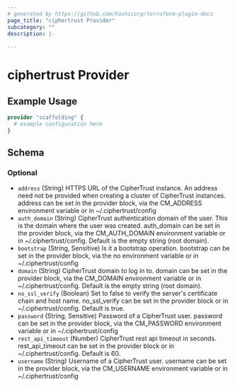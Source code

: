 ```yaml
---
# generated by https://github.com/hashicorp/terraform-plugin-docs
page_title: "ciphertrust Provider"
subcategory: ""
description: |-
  
---
```


# ciphertrust Provider



## Example Usage

```terraform
provider "scaffolding" {
  # example configuration here
}
```

<!-- schema generated by tfplugindocs -->
## Schema

### Optional

- `address` (String) HTTPS URL of the CipherTrust instance. An address need not be provided when creating a cluster of CipherTrust instances. address can be set in the provider block, via the CM_ADDRESS environment variable or in ~/.ciphertrust/config
- `auth_domain` (String) CipherTrust authentication domain of the user. This is the domain where the user was created. auth_domain can be set in the provider block, via the CM_AUTH_DOMAIN environment variable or in ~/.ciphertrust/config. Default is the empty string (root domain).
- `bootstrap` (String, Sensitive) Is it a bootstrap operation. bootstrap can be set in the provider block, via the no environment variable or in ~/.ciphertrust/config
- `domain` (String) CipherTrust domain to log in to. domain can be set in the provider block, via the CM_DOMAIN environment variable or in ~/.ciphertrust/config. Default is the empty string (root domain).
- `no_ssl_verify` (Boolean) Set to false to verify the server's certificate chain and host name. no_ssl_verify can be set in the provider block or in ~/.ciphertrust/config. Default is true.
- `password` (String, Sensitive) Password of a CipherTrust user. password can be set in the provider block, via the CM_PASSWORD environment variable or in ~/.ciphertrust/config
- `rest_api_timeout` (Number) CipherTrust rest api timeout in seconds. rest_api_timeout can be set in the provider block or in ~/.ciphertrust/config. Default is 60.
- `username` (String) Username of a CipherTrust user. username can be set in the provider block, via the CM_USERNAME environment variable or in ~/.ciphertrust/config
